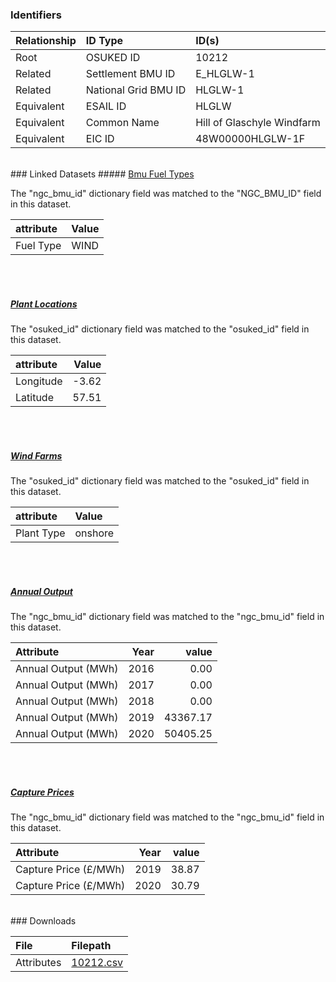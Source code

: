 ### Identifiers

| Relationship   | ID Type              | ID(s)                      |
|:---------------|:---------------------|:---------------------------|
| Root           | OSUKED ID            | 10212                      |
| Related        | Settlement BMU ID    | E_HLGLW-1                  |
| Related        | National Grid BMU ID | HLGLW-1                    |
| Equivalent     | ESAIL ID             | HLGLW                      |
| Equivalent     | Common Name          | Hill of Glaschyle Windfarm |
| Equivalent     | EIC ID               | 48W00000HLGLW-1F           |

<br>
### Linked Datasets
##### <a href="https://raw.githubusercontent.com/OSUKED/Dictionary-Datasets/main/datasets/bmu-fuel-types/datapackage.json">Bmu Fuel Types</a>



The "ngc_bmu_id" dictionary field was matched to the "NGC_BMU_ID" field in this dataset.

| attribute   | Value   |
|:------------|:--------|
| Fuel Type   | WIND    |

<br><br>
##### <a href="https://raw.githubusercontent.com/OSUKED/Dictionary-Datasets/main/datasets/plant-locations/datapackage.json">Plant Locations</a>



The "osuked_id" dictionary field was matched to the "osuked_id" field in this dataset.

| attribute   |   Value |
|:------------|--------:|
| Longitude   |   -3.62 |
| Latitude    |   57.51 |

<br><br>
##### <a href="https://raw.githubusercontent.com/OSUKED/Dictionary-Datasets/main/datasets/wind-farms/datapackage.json">Wind Farms</a>



The "osuked_id" dictionary field was matched to the "osuked_id" field in this dataset.

| attribute   | Value   |
|:------------|:--------|
| Plant Type  | onshore |

<br><br>
##### <a href="https://raw.githubusercontent.com/OSUKED/Dictionary-Datasets/main/datasets/annual-output/datapackage.json">Annual Output</a>



The "ngc_bmu_id" dictionary field was matched to the "ngc_bmu_id" field in this dataset.

| Attribute           |   Year |    value |
|:--------------------|-------:|---------:|
| Annual Output (MWh) |   2016 |     0.00 |
| Annual Output (MWh) |   2017 |     0.00 |
| Annual Output (MWh) |   2018 |     0.00 |
| Annual Output (MWh) |   2019 | 43367.17 |
| Annual Output (MWh) |   2020 | 50405.25 |

<br><br>
##### <a href="https://raw.githubusercontent.com/OSUKED/Dictionary-Datasets/main/datasets/capture-prices/datapackage.json">Capture Prices</a>



The "ngc_bmu_id" dictionary field was matched to the "ngc_bmu_id" field in this dataset.

| Attribute             |   Year |   value |
|:----------------------|-------:|--------:|
| Capture Price (£/MWh) |   2019 |   38.87 |
| Capture Price (£/MWh) |   2020 |   30.79 |


<br>
### Downloads


| File       | Filepath                                                                              |
|:-----------|:--------------------------------------------------------------------------------------|
| Attributes | [10212.csv](https://osuked.github.io/Power-Station-Dictionary/object_attrs/10212.csv) |
